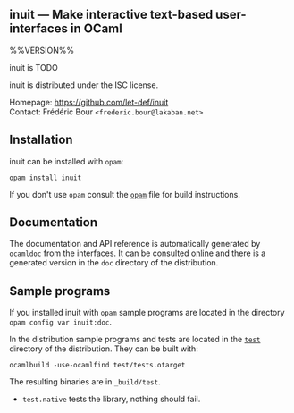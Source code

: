 inuit — Make interactive text-based user-interfaces in OCaml
-------------------------------------------------------------------------------
%%VERSION%%

inuit is TODO

inuit is distributed under the ISC license.

Homepage: https://github.com/let-def/inuit  
Contact: Frédéric Bour `<frederic.bour@lakaban.net>`

## Installation

inuit can be installed with `opam`:

    opam install inuit

If you don't use `opam` consult the [`opam`](opam) file for build
instructions.

## Documentation

The documentation and API reference is automatically generated by
`ocamldoc` from the interfaces. It can be consulted [online][doc]
and there is a generated version in the `doc` directory of the
distribution.

[doc]: https://let-def.github.io/inuit/doc

## Sample programs

If you installed inuit with `opam` sample programs are located in
the directory `opam config var inuit:doc`.

In the distribution sample programs and tests are located in the
[`test`](test) directory of the distribution. They can be built with:

    ocamlbuild -use-ocamlfind test/tests.otarget

The resulting binaries are in `_build/test`.

- `test.native` tests the library, nothing should fail.

